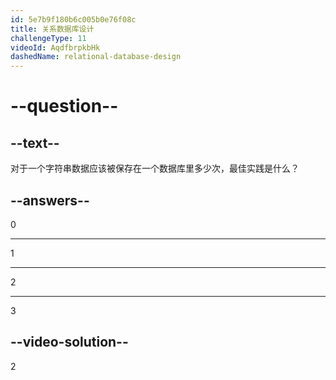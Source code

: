 ```yaml
---
id: 5e7b9f180b6c005b0e76f08c
title: 关系数据库设计
challengeType: 11
videoId: AqdfbrpkbHk
dashedName: relational-database-design
---
```


# --question--

## --text--

对于一个字符串数据应该被保存在一个数据库里多少次，最佳实践是什么？

## --answers--

0

---

1

---

2

---

3

## --video-solution--

2

